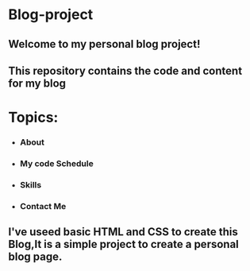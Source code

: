 # Blog-project

## Welcome to my personal blog project!

## This repository contains the code and content for my blog

# Topics:

- ### About
- ### My code Schedule
- ### Skills
- ### Contact Me

## I've useed basic HTML and CSS to create this Blog,It is a simple project to create a personal blog page.

